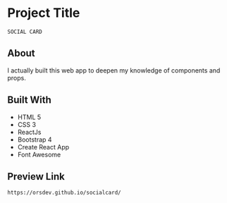 # Project Title

````
SOCIAL CARD
````

## About

I actually built this web app to deepen my knowledge of components and props.

## Built With

* HTML 5
* CSS 3
* ReactJs
* Bootstrap 4
* Create React App
* Font Awesome

## Preview Link

	https://orsdev.github.io/socialcard/